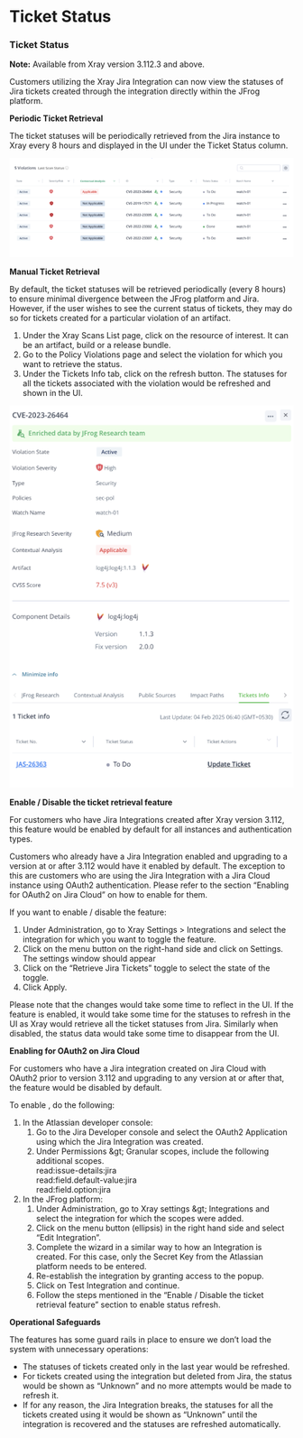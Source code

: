 # Ticket Status

### Ticket Status

**Note:** Available from Xray version 3.112.3 and above.

Customers utilizing the Xray Jira Integration can now view the statuses of Jira tickets created through the integration directly within the JFrog platform.

**Periodic Ticket Retrieval**

The ticket statuses will be periodically retrieved from the Jira instance to Xray every 8 hours and displayed in the UI under the Ticket Status column.

![](<../../../../../.gitbook/assets/0 (3).png>)

**Manual Ticket Retrieval**

By default, the ticket statuses will be retrieved periodically (every 8 hours) to ensure minimal divergence between the JFrog platform and Jira. However, if the user wishes to see the current status of tickets, they may do so for tickets created for a particular violation of an artifact.

1. Under the Xray Scans List page, click on the resource of interest. It can be an artifact, build or a release bundle.
2. Go to the Policy Violations page and select the violation for which you want to retrieve the status.
3. Under the Tickets Info tab, click on the refresh button. The statuses for all the tickets associated with the violation would be refreshed and shown in the UI.

![](<../../../../../.gitbook/assets/1 (3).png>)

**Enable / Disable the ticket retrieval feature**

For customers who have Jira Integrations created after Xray version 3.112, this feature would be enabled by default for all instances and authentication types.

Customers who already have a Jira Integration enabled and upgrading to a version at or after 3.112 would have it enabled by default. The exception to this are customers who are using the Jira Integration with a Jira Cloud instance using OAuth2 authentication. Please refer to the section “Enabling for OAuth2 on Jira Cloud” on how to enable for them.

If you want to enable / disable the feature:

1. Under Administration, go to Xray Settings > Integrations and select the integration for which you want to toggle the feature.
2. Click on the menu button on the right-hand side and click on Settings.\
   The settings window should appear
3. Click on the “Retrieve Jira Tickets” toggle to select the state of the toggle.
4. Click Apply.

Please note that the changes would take some time to reflect in the UI. If the feature is enabled, it would take some time for the statuses to refresh in the UI as Xray would retrieve all the ticket statuses from Jira. Similarly when disabled, the status data would take some time to disappear from the UI.

**Enabling for OAuth2 on Jira Cloud**

For customers who have a Jira integration created on Jira Cloud with OAuth2 prior to version 3.112 and upgrading to any version at or after that, the feature would be disabled by default.

To enable , do the following:

1. In the Atlassian developer console:
   1. Go to the Jira Developer console and select the OAuth2 Application using which the Jira Integration was created.
   2. Under Permissions \&gt; Granular scopes, include the following additional scopes.\
      read:issue-details:jira\
      read:field.default-value:jira\
      read:field.option:jira
2. In the JFrog platform:
   1. Under Administration, go to Xray settings \&gt; Integrations and select the integration for which the scopes were added.
   2. Click on the menu button (ellipsis) in the right hand side and select “Edit Integration”.
   3. Complete the wizard in a similar way to how an Integration is created. For this case, only the Secret Key from the Atlassian platform needs to be entered.
   4. Re-establish the integration by granting access to the popup.
   5. Click on Test Integration and continue.
   6. Follow the steps mentioned in the “Enable / Disable the ticket retrieval feature” section to enable status refresh.

**Operational Safeguards**

The features has some guard rails in place to ensure we don’t load the system with unnecessary operations:

* The statuses of tickets created only in the last year would be refreshed.
* For tickets created using the integration but deleted from Jira, the status would be shown as “Unknown” and no more attempts would be made to refresh it.
* If for any reason, the Jira Integration breaks, the statuses for all the tickets created using it would be shown as “Unknown” until the integration is recovered and the statuses are refreshed automatically.
